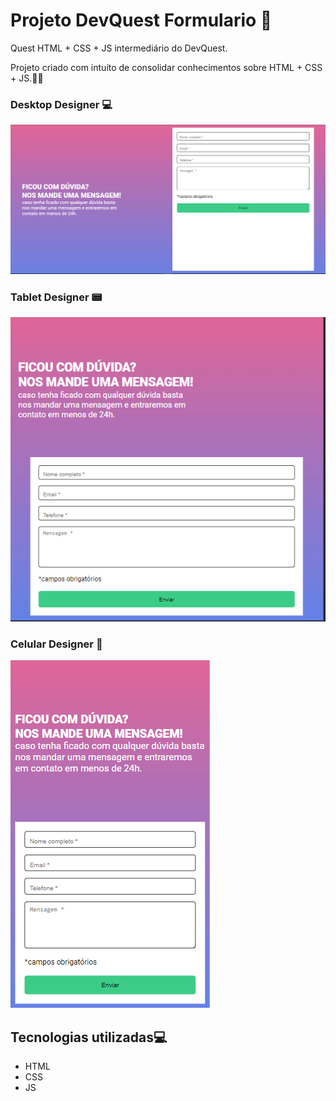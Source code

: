 # Projeto DevQuest Formulario 🧩

Quest HTML + CSS + JS intermediário do DevQuest.

Projeto criado com intuíto de consolidar conhecimentos sobre HTML + CSS + JS.🚀🚀

### Desktop Designer 💻

<img src="src/imagens/Designer desktop.PNG" alt="Imagem do Projeto">

### Tablet Designer 📟

<img src="src/imagens/Designer tablet.PNG" alt="Imagem do Projeto">

### Celular Designer 📱

<img src="src/imagens/Designer cell.PNG" alt="Imagem do Projeto">

## Tecnologias utilizadas💻

- HTML
- CSS
- JS
